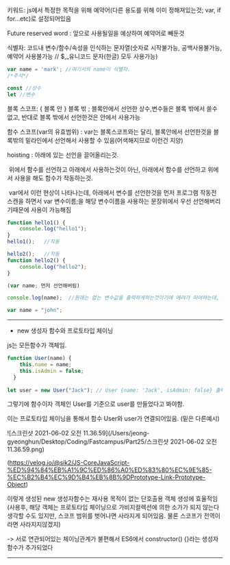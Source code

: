 키워드: js에서 특정한 목적을 위해 예약어(다른 용도를 위해 이미 정해져있는것; var, if for...etc)로 설정되어있음

Future reserved word : 앞으로 사용될일을 예상하여 예약어로 빼둔것

식별자: 코드내 변수/함수/속성을 인식하는 문자열(숫자로 시작불가능, 공백사용불가능, 예약어 사용불가능 // $,_유니코드 문자(한글) 모두 사용가능)

```js
var name = 'mark'; //여기서의 name이 식별자.
/*주석*/

const //상수
let //변수
```



블록 스코프: { 블록 안 } 블록 밖 ; 블록안에서 선언한 상수,변수들은 블록 밖에서 쓸수없고, 반대로 블록 밖에서 선언한것은 안에서 사용가능

함수 스코프(var의 유효범위) : var는 블록스코프와는 달리, 블록안에서 선언한것을 블록밖의 밑라인에서 선언해서 사용할 수 있음(어색해지므로 이런건 지양)



hoisting : 아래에 있는 선언을 끌어올리는것.

​	위에서 함수를 선언하고 아래에서 사용하는것이 아닌, 아래에서 함수를 선언하고 위에서 사용을 해도 함수가 작동하는것.

​	var에서 이런 현상이 나타나는데, 아래에서 변수를 선언한것을 먼저 프로그램 작동전 스캔을 하면서 var 변수이름;을  해당 변수이름을 사용하는 문장위에서 우선 선언해버리기때문에 사용이 가능해짐

```js
function hello1() {
	console.log("hello1");
}
hello1();	//작동

hello2();	//작동
function hello2() {
	console.log("hello2");
}

(var name; 먼저 선언해버림)

console.log(name);	//원래는 없는 변수값을 출력하게하는것이기에 에러가 떠야하는데, undefined가 출력된다. 변수자체는 위에서 선언하기때문

var name = "john";


```

<hr>

+ new 생성자 함수와 프로토타입 체이닝

js는 모든함수가 객체임.

```js
function User(name) {
    this.name = name;
    this.isAdmin = false;
  }
  
let user = new User("Jack"); // User {name: 'Jack', isAdmin: false} 출력
```

그렇기에 함수이자 객체인 User를 기준으로 user를 만들었다고 봐야함.



이는 프로토타입 체이닝을 통해서 함수 User와 user가 연결되어있음. (밑은 다른예시)

![스크린샷 2021-06-02 오전 11.36.59](/Users/jeong-gyeonghun/Desktop/Coding/Fastcampus/Part25/스크린샷 2021-06-02 오전 11.36.59.png)

(https://velog.io/@sik2/JS-CoreJavaScript-%ED%94%84%EB%A1%9C%ED%86%A0%ED%83%80%EC%9E%85-%EC%B2%B4%EC%9D%B4%EB%8B%9DPrototype-Link-Prototype-Object)

이렇게 생성된 new 생성자함수는 재사용 목적이 없는 단호출용 객체 생성에 효율적임 (사용후, 해당 객체는 프로토타입 체이닝으로 가비지컬렉션에 의한 소가가 되지 않는다 생각할 수도 있지만, 스코프 범위를 벗어나면 사라지게 되어있음. 물론 스코프가 전역이라면 사라지지않겠지)

-> 서로 연관되어있는 체이닝관계가 불편해서 ES6에서 constructor() {}라는 생성자 함수가 추가되었다

<hr>

